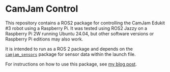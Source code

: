 # CamJam Control

This repository contains a ROS2 package for controlling the CamJam Edukit #3 robot using a Raspberry Pi. It was tested using ROS2 Jazzy on a Raspberry Pi 2W running Ubuntu 24.04, but other software versions or Raspberry Pi editions may also work.

It is intended to run as a ROS 2 package and depends on the [`camjam_sensors`](https://hithub.com/mikelikesrobots/camjam_sensors) package for sensor data within the launch file.

For instructions on how to use this package, see [my blog post](https://mikelikesrobots.github.io/blog/raspi-camjam-ros2).
